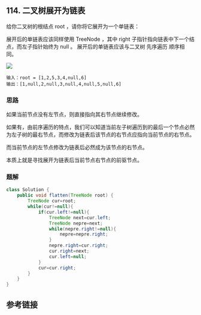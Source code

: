 ## 114. 二叉树展开为链表
给你二叉树的根结点 root ，请你将它展开为一个单链表：

展开后的单链表应该同样使用 TreeNode ，其中 right 子指针指向链表中下一个结点，而左子指针始终为 null 。
展开后的单链表应该与二叉树 先序遍历 顺序相同。
 

![](https://assets.leetcode.com/uploads/2021/01/14/flaten.jpg)
```
输入：root = [1,2,5,3,4,null,6]
输出：[1,null,2,null,3,null,4,null,5,null,6]
```
### 思路
如果当前节点没有左节点，则直接指向其右节点继续修改。

如果有，由前序遍历的特点，我们可以知道当前左子树遍历到的最后一个节点必然为左子树的最右节点，而修改为链表后该节点的右节点应指向当前节点的右节点。

而当前节点的左节点修改为链表后必然成为该节点的右节点。

本质上就是寻找展开为链表后当前节点右节点的前驱节点。
### 题解
```java
class Solution {
    public void flatten(TreeNode root) {
        TreeNode cur=root;
        while(cur!=null){
            if(cur.left!=null){
                TreeNode next=cur.left;
                TreeNode nepre=next;
                while(nepre.right!=null){
                    nepre=nepre.right;
                }
                nepre.right=cur.right;
                cur.right=next;
                cur.left=null;
            }
            cur=cur.right;
        }
    }
}
```
## 参考链接